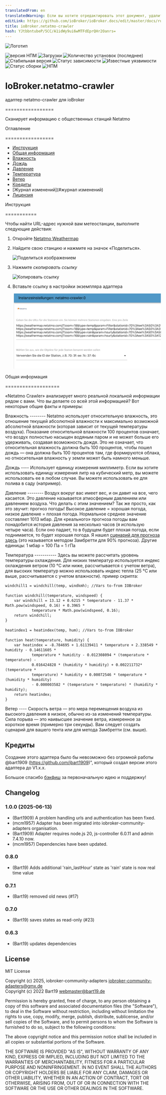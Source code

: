 ```yaml
---
translatedFrom: en
translatedWarning: Если вы хотите отредактировать этот документ, удалите поле «translationFrom», в противном случае этот документ будет снова автоматически переведен
editLink: https://github.com/ioBroker/ioBroker.docs/edit/master/docs/ru/adapterref/iobroker.netatmo-crawler/README.md
title: ioBroker.netatmo-crawler
hash: YJtbbntubeP/5CC/A1idWy9ui6wMTFdEprQHr2Oanrs=
---
```

![Логотип](../../../en/adapterref/iobroker.netatmo-crawler/img/netatmo-logo.png)

![версия НПМ](http://img.shields.io/npm/v/iobroker.netatmo-crawler.svg)
![Загрузки](https://img.shields.io/npm/dm/iobroker.netatmo-crawler.svg)
![Количество установок (последнее)](http://iobroker.live/badges/netatmo-crawler-installed.svg)
![Стабильная версия](http://iobroker.live/badges/netatmo-crawler-stable.svg)
![Статус зависимости](https://img.shields.io/david/Bart1909/iobroker.netatmo-crawler.svg)
![Известные уязвимости](https://snyk.io/test/github/Bart1909/ioBroker.netatmo-crawler/badge.svg)
![Статус сборки](https://travis-ci.org/Bart1909/ioBroker.netatmo-crawler.svg?branch=master)
![НПМ](https://nodei.co/npm/iobroker.netatmo-crawler.png?downloads=true)

# IoBroker.netatmo-crawler
адаптер netatmo-crawler для ioBroker

=================

Сканирует информацию с общественных станций Netatmo

Оглавление

=================

* [Инструкция](#инструкция)
* [Общая информация](#общая-информация)
* [Влажность](#влажность)
* [Дождь](#дождь)
* [Давление](#давление)
* [Температура](#температура)
* [Ветер](#ветер)
* [Кредиты](#кредиты)
* [Журнал изменений](#журнал изменений)
* [Лицензия](#лицензия)

Инструкция

===========

Чтобы найти URL-адрес нужной вам метеостанции, выполните следующие действия:

1. Откройте [Netatmo Weathermap](https://weathermap.netatmo.com)
2. Найдите свою станцию и нажмите на значок «Поделиться».

   ![Поделиться изображением](../../../en/adapterref/iobroker.netatmo-crawler/img/share.jpg)

3. Нажмите *скопировать ссылку*

   ![Копировать ссылку](../../../en/adapterref/iobroker.netatmo-crawler/img/copyLink.jpg)

4. Вставьте ссылку в настройки экземпляра адаптера

   ![Вставлять](../../../en/adapterref/iobroker.netatmo-crawler/img/insert.png)

Общая информация

===================

«Netatmo Crawler» анализирует много реальной локальной информации рядом с вами. Что вы делаете со всей этой информацией? Вот некоторые общие факты и примеры:

Влажность -------- Netatmo использует относительную влажность, это отношение текущей абсолютной влажности к максимально возможной абсолютной влажности (которая зависит от текущей температуры воздуха). Показание относительной влажности 100 процентов означает, что воздух полностью насыщен водяным паром и не может больше его удерживать, создавая возможность дождя. Это не означает, что относительная влажность должна быть 100 процентов, чтобы пошел дождь — она должна быть 100 процентов там, где формируются облака, но относительная влажность у земли может быть намного меньше.

Дождь ---- Использует единицу измерения миллиметр. Если вы хотите использовать единицу измерения литр на кубический метр, вы можете использовать ее в любом случае. Вы можете использовать ее для полива в саду (например).

Давление -------- Воздух вокруг вас имеет вес, и он давит на все, чего касается. Это давление называется атмосферным давлением или давлением воздуха.
Что делать с этим значением? Так же просто, как это звучит: прогноз погоды! Высокое давление = хорошая погода, низкое давление = плохая погода.
Нормальное среднее значение составляет 1013 мбар.
Для «реального» прогноза погоды вам понадобится история давления за несколько часов (я использую четыре часа).
Если оно падает, то в будущем будет плохая погода, если поднимается, то будет хорошая погода.
Я нашел [сценарий для прогноза здесь](http://www.beteljuice.co.uk/zambretti/forecast.html) (это называется методом Замбретти для 90% прогноза).
Другие единицы: 1 мбар = 100 Па = 1 гПа

Температура ----------- Здесь вы можете рассчитать уровень температуры охлаждения. Для низких температур используется индекс охлаждения ветром (10 °C или ниже, рассчитывается с учетом ветра), для высоких температур можно использовать индекс тепла (25 °C или выше, рассчитывается с учетом влажности).
пример скрипта:

```
windchill1 = windchill(temp, windkmh); //Vars to-from IOBroker

function windchill(temperature, windspeed) {
	var windchill = 13.12 + 0.6215 * temperature - 11.37 * Math.pow(windspeed, 0.16) + 0.3965 *
			temperature * Math.pow(windspeed, 0.16);
	return windchill;
}

heatindex1 = heatindex(temp, hum); //Vars to-from IOBroker

function heat(temperature, humidity) {
	var heatindex = -8.784695 + 1.61139411 * temperature + 2.338549 * humidity - 0.14611605 *
			temperature * humidity - 0.012308094 * (temperature * temperature) -
			0.016424828 * (humidity * humidity) + 0.002211732* (temperature *
			temperature) * humidity + 0.00072546 * temperature * (humidity * humidity)
			- 0.000003582 * (temperature * temperature) * (humidity * humidity);
	return heatindex;
}
```

Ветер ---- Скорость ветра — это мера перемещения воздуха из высокого давления в низкое, обычно из-за изменений температуры.
Сила порыва — это наивысшее значение ветра, измеренное за короткое время (примерно три секунды).
Вам следует создать сценарий для вашего тента или для метода Замбретти (см. выше).

## Кредиты
Создание этого адаптера было бы невозможно без огромной работы @bart1909 (https://github.com/jbart1909)", который создал версии этого адаптера до V1.x.x.

Большое спасибо [бэкфиш](https://github.com/backfisch88) за первоначальную идею и поддержку!

## Changelog
<!--
	Placeholder for the next version (at the beginning of the line):
	### **WORK IN PROGRESS**
-->
### 1.0.0 (2025-06-13)
* (Bart1909) A problem handling urls and authentication has been fixed.
* (mcm1957) Adapter has been migrated into iobroker-community-adapters organisation.
* (Bart1909) Adapter requires node.js 20, js-controller 6.0.11 and admin 7.4.10 now.
* (mcm1957) Dependencies have been updated.

### 0.8.0
* (Bart19) Adds additional 'rain_lastHour' state as 'rain' state is now real time value

### 0.7.1
* (Bart19) removed old news (#17)

### 0.7.0
* (Bart19) saves states as read-only (#23)

### 0.6.3
* (Bart19) updates dependencies

## License

MIT License

Copyright (c) 2025, iobroker-community-adapters <iobroker-community-adapters@gmx.de>  
Copyright (c) 2022 Bart19 <webmaster@bart19.de>

Permission is hereby granted, free of charge, to any person obtaining a copy
of this software and associated documentation files (the "Software"), to deal
in the Software without restriction, including without limitation the rights
to use, copy, modify, merge, publish, distribute, sublicense, and/or sell
copies of the Software, and to permit persons to whom the Software is
furnished to do so, subject to the following conditions:

The above copyright notice and this permission notice shall be included in all
copies or substantial portions of the Software.

THE SOFTWARE IS PROVIDED "AS IS", WITHOUT WARRANTY OF ANY KIND, EXPRESS OR
IMPLIED, INCLUDING BUT NOT LIMITED TO THE WARRANTIES OF MERCHANTABILITY,
FITNESS FOR A PARTICULAR PURPOSE AND NONINFRINGEMENT. IN NO EVENT SHALL THE
AUTHORS OR COPYRIGHT HOLDERS BE LIABLE FOR ANY CLAIM, DAMAGES OR OTHER
LIABILITY, WHETHER IN AN ACTION OF CONTRACT, TORT OR OTHERWISE, ARISING FROM,
OUT OF OR IN CONNECTION WITH THE SOFTWARE OR THE USE OR OTHER DEALINGS IN THE
SOFTWARE.